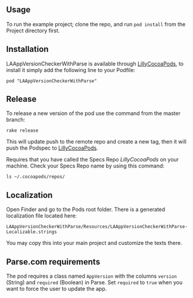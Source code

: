 ## Usage

To run the example project; clone the repo, and run `pod install` from the Project directory first.

## Installation

LAAppVersionCheckerWithParse is available through [LillyCocoaPods](https://bitbucket.org/lillyapps/lilly-cocoa-pods), to install
it simply add the following line to your Podfile:

    pod "LAAppVersionCheckerWithParse"

## Release

To release a new version of the pod use the command from the master branch:

    rake release
    
This will update push to the remote repo and create a new tag, then it will push the Podspec to [LillyCocoaPods](https://bitbucket.org/lillyapps/lilly-cocoa-pods). 

Requires that you have called the Specs Repo *LillyCocoaPods* on your machine. Check your Specs Repo name by using this command:

    ls ~/.cocoapods/repos/

## Localization

Open Finder and go to the Pods root folder. There is a generated localization file located here:

    LAAppVersionCheckerWithParse/Resources/LAAppVersionCheckerWithParse-Localizable.strings

You may copy this into your main project and customize the texts there.

## Parse.com requirements

The pod requires a class named ``AppVersion`` with the columns ``version`` (String) and ``required`` (Boolean) in Parse. Set ``required`` to ``true`` when you want to force the user to update the app.